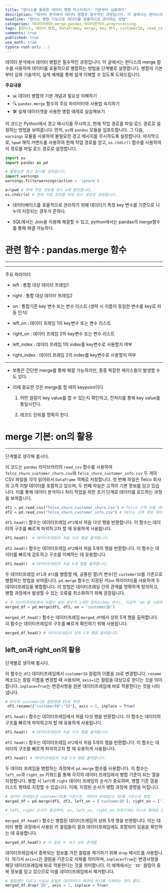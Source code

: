 ```yaml
---
title: "판다스를 활용한 데이터 병합 마스터하기: 기본부터 심화까지"
description: "데이터 분석에서 데이터 병합은 필수적인 과정입니다. 이 글에서는 판다스의 merge 함수를 사용하여 데이터를 효율적으로 병합하는 방법을 단계별로 설명합니다. 병합의 기본부터 심화 기술까지, 실제 예제를 통해 쉽게 이해할 수 있도록 도와드립니다."
headline: "판다스 병합 기능으로 데이터를 효율적으로 관리하는 방법"
categories: 데이터파편화,merge,pandas,데이터전처리,preprocessing
tags: [판다스, 데이터 병합, DataFrame, merge, key 변수, customerID, read_csv, 데이터 관리, SQL Join, 전처리]
comments: true
published: true
use_math: true
typora-root-url: ../
---
```


<head>
  <style>
    table.dataframe {
      white-space: normal;
      width: 100%;
      height: 240px;
      display: block;
      overflow: auto;
      font-family: Arial, sans-serif;
      font-size: 0.9rem;
      line-height: 20px;
      text-align: center;
      border: 0px !important;
    }

    table.dataframe th {
      text-align: center;
      font-weight: bold;
      padding: 8px;
    }

    table.dataframe td {
      text-align: center;
      padding: 8px;
    }

    table.dataframe tr:hover {
      background: #b8d1f3; 
    }

    .output_prompt {
      overflow: auto;
      font-size: 0.9rem;
      line-height: 1.45;
      border-radius: 0.3rem;
      -webkit-overflow-scrolling: touch;
      padding: 0.8rem;
      margin-top: 0;
      margin-bottom: 15px;
      font: 1rem Consolas, "Liberation Mono", Menlo, Courier, monospace;
      color: $code-text-color;
      border: solid 1px $border-color;
      border-radius: 0.3rem;
      word-break: normal;
      white-space: pre;
    }

  .dataframe tbody tr th:only-of-type {
      vertical-align: middle;
  }

  .dataframe tbody tr th {
      vertical-align: top;
  }

  .dataframe thead th {
      text-align: center !important;
      padding: 8px;
  }

  .page__content p {
      margin: 0 0 1.3rem !important;
  }

  .page__content li > p {
      margin: 0 0 0.6rem !important;
  }

  .page__content p > strong {
    font-size: 1.0rem !important;
  }

  </style>
</head>



데이터 분석에서 데이터 병합은 필수적인 과정입니다. 이 글에서는 판다스의 merge 함수를 사용하여 데이터를 효율적으로 병합하는 방법을 단계별로 설명합니다. 병합의 기본부터 심화 기술까지, 실제 예제를 통해 쉽게 이해할 수 있도록 도와드립니다.


**주요내용**
- 📊 데이터 병합의 기본 개념과 필요성 이해하기
- 🔍 `pandas.merge` 함수의 주요 파라미터와 사용법 숙지하기
- 🛠 실제 데이터셋을 사용한 병합 예제로 실습해보기

이 코드는 Python에서 경고 메시지를 무시하고, 현재 작업 경로를 파일 로드 경로로 설정하는 방법을 보여줍니다. 먼저, `os`와 `pandas` 모듈을 임포트합니다. 그 다음, `warnings` 모듈을 사용하여 불필요한 경고 메시지를 무시하도록 설정합니다. 마지막으로, `%pwd` 매직 커맨드를 사용하여 현재 작업 경로를 얻고, `os.chdir()` 함수를 사용하여 이 경로를 파일 로드 경로로 설정합니다.



```python
import os
import pandas as pd

# 불필요한 경고 표시를 생략합니다.
import warnings
warnings.filterwarnings(action = 'ignore')

a=%pwd # 현재 작업 경로를 변수 a에 할당합니다.
os.chdir(a) # 현재 작업 경로를 파일 로드 경로로 설정합니다.
```

- 데이터베이스를 효율적으로 관리하기 위해 데이터가 특정 key 변수를 기준으로 나누어 저장되는 경우가 흔하다.

- SQL에서는 Join을 이용해 해결할 수 있고, python에서는 pandas의 merge함수를 통해 해결 가능하다.


# 관련 함수 : pandas.merge 함수

---



---

주요 파라미터

- left : 통합 대상 데이터 프레임1

- right : 통합 대상 데이터 프레임2

- on : 통합기준 key 변수 또는 변수 리스트 (생략 시 이름이 동일한 변수를 key로 자동 인식)

- left_on : 데이터 프레임 1의 key변수 또는 변수 리스트

- right_on : 데이터 프레임 2의 key변수 또는 변수 리스트

- left_index : 데이터 프레임 1의 index를 key변수로 사용할지 여부

- right_index : 데이터 프레임 2의 index를 key변수로 사용할지 여부

---


- 보통은 간단한 merge를 통해 해결 가능하지만, 종종 복잡한 케이스들이 발생할 수도 있다.

- 이때 중요한 것은 merge를 할 때의 keypoint이다.



    1) 어떤 컬럼이 key value를 할 수 있는지 확인하고, 전처리를 통해 key value를 통일시킨다.

    

    2) 레코드 단위를 명확히 한다.


# merge 기본: on의 활용

---

단계별로 생각해 봅시다.


이 코드는 `pandas` 라이브러리의 `read_csv` 함수를 사용하여 `Telco_churn_customer_churn.csv`와 `Telco_churn_customer_info.csv` 두 개의 CSV 파일을 각각 읽어와서 `DataFrame` 객체로 저장합니다. 첫 번째 파일은 Telco 회사의 고객 이탈 데이터를 포함하고 있으며, 두 번째 파일은 고객의 기본 정보를 담고 있습니다. 이를 통해 데이터 분석이나 처리 작업을 위한 초기 단계로 데이터를 로드하는 과정을 보여줍니다.



```python
df1 = pd.read_csv("Telco_churn_customer_churn.csv") # Telco 고객 이탈 데이터를 불러옵니다.
df2 = pd.read_csv("Telco_churn_customer_info.csv") # Telco 고객 정보 데이터를 불러옵니다.
```

``df1.head()`` 함수는 데이터프레임 ``df1``에서 처음 다섯 행을 반환합니다. 이 함수는 데이터의 구조를 빠르게 파악하고자 할 때 유용하게 사용됩니다.



```python
df1.head()  # 데이터프레임의 처음 다섯 행을 출력합니다.
```

`df2.head()` 함수는 데이터프레임 `df2`에서 처음 5개의 행을 반환합니다. 이 함수는 데이터를 빠르게 검토하고 구조를 이해하는 데 유용합니다.



```python
df2.head()  # 데이터프레임의 처음 5개 행을 출력합니다.
```

두 데이터프레임 `df1`과 `df2`를 병합할 때, 공통된 열(키 변수)인 `customerID`를 기준으로 병합하는 방법을 보여줍니다. `pd.merge` 함수는 지정된 키(`on` 파라미터)를 사용하여 두 데이터프레임을 병합합니다. 이 방법은 데이터프레임 간의 관계를 명확하게 정의하고, 병합 과정에서 발생할 수 있는 오류를 최소화하기 위해 권장됩니다.



```python
# 두 데이터프레임에서 이름이 같은 변수가 1개만 있어도(key 변수), 가급적 'on'을 사용하는 것이 좋습니다.
merged_df = pd.merge(df1, df2, on = 'customerID')
```

`merged_df.head()` 함수는 데이터프레임 `merged_df`에서 상위 5개 행을 출력합니다. 이 함수는 데이터프레임의 구조를 빠르게 확인하기 위해 사용됩니다.



```python
merged_df.head() # 데이터프레임의 상위 5개 행을 출력합니다.
```

## left_on과 right_on의 활용



단계별로 생각해 봅시다.


이 함수는 `df2` 데이터프레임에서 `customerID` 컬럼의 이름을 `ID`로 변경합니다. `rename` 메소드는 컬럼 이름을 변경할 때 사용되며, `axis=1`은 컬럼을 대상으로 한다는 것을 의미합니다. `inplace=True`는 변경사항을 원본 데이터프레임에 바로 적용한다는 것을 나타냅니다.



```python
# df2의 customerID 컬럼명을 ID로 변경
 df2.rename({"customerID":"ID"}, axis = 1, inplace = True)
```

``df1.head()`` 함수는 데이터프레임에서 처음 다섯 행을 반환합니다. 이 함수는 데이터의 구조를 빠르게 파악하고자 할 때 유용하게 사용됩니다.



```python
df1.head()  # 데이터프레임의 처음 다섯 행을 출력합니다.
```

`df2.head()` 함수는 데이터프레임 `df2`에서 처음 5개의 행을 반환합니다. 이 함수는 데이터의 구조를 빠르게 파악하고자 할 때 유용하게 사용됩니다.



```python
df2.head() # 데이터프레임의 처음 5개 행을 출력합니다.
```

두 데이터 프레임을 병합하는 과정에서 `pd.merge` 함수를 사용합니다. 이 함수는 `left_on`과 `right_on` 키워드를 통해 각각의 데이터 프레임에서 병합 기준이 되는 열을 지정합니다. 병합 시 `left`와 `right` 데이터 프레임의 순서가 중요하며, 병합 기준 열을 리스트 형태로 지정할 수 있습니다. 이때, 지정된 순서가 병합 과정에 영향을 미칩니다.



```python
# 데이터 프레임1은 customerID를 기준으로, 데이터 프레임2는 ID를 기준으로 병합
merged_df = pd.merge(df1, df2, left_on = ['customerID'], right_on = ['ID']) 

# left, right 순서가 중요하며, on, left_on, right_on 키워드에는 리스트 형태로 입력 가능합니다. 순서가 중요합니다.
```

``merged_df.head()`` 함수는 병합된 데이터프레임의 상위 5개 행을 반환합니다. 이는 데이터 병합 과정에서 사용된 키 컬럼들이 결과 데이터프레임에도 포함되어 있음을 확인하는 데 유용합니다.



```python
merged_df.head() # 키 컬럼 두 개가 모두 존재함
```

데이터프레임에서 중복되는 정보를 가진 컬럼을 제거하기 위해 `drop` 메서드를 사용합니다. 여기서 `axis=1`은 컬럼을 기준으로 삭제를 의미하며, `inplace=True`는 변경사항을 해당 데이터프레임에 바로 적용한다는 것을 의미합니다. 이 예제에서는 `'ID'` 컬럼이 중복 정보를 담고 있으므로 이를 데이터프레임에서 제거합니다.



```python
# 컬럼명만 다르고 사실상 동일한 데이터이기 때문에 하나를 삭제하는 것이 좋다.
merged_df.drop('ID', axis = 1, inplace = True)
```
